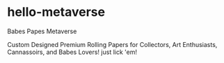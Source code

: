 # hello-metaverse
Babes Papes Metaverse

Custom Designed Premium Rolling Papers for Collectors, Art Enthusiasts, Cannassoirs, and Babes Lovers!
just lick 'em!
